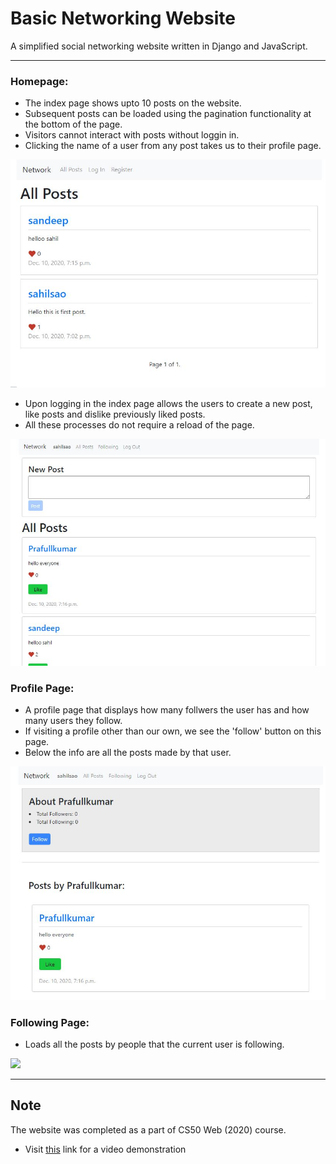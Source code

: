 # Basic Networking Website

A simplified social networking website written in Django and JavaScript.
___
### Homepage:
- The index page shows upto 10 posts on the website.
- Subsequent posts can be loaded using the pagination functionality at the bottom of the page.
- Visitors cannot interact with posts without loggin in.
- Clicking the name of a user from any post takes us to their profile page.
<kbd>
  <img src="https://github.com/sahilsao/Basic-Social-Network-master/blob/master/documents/img1.JPG">
</kbd>

- Upon logging in the index page allows the users to create a new post, like posts and dislike previously liked posts.
- All these processes do not require a reload of the page.
<kbd>
  <img src="https://github.com/sahilsao/Basic-Social-Network-master/blob/master/documents/img2.jpg">
</kbd>

### Profile Page:
- A profile page that displays how many follwers the user has and how many users they follow.
- If visiting a profile other than our own, we see the 'follow' button on this page.
- Below the info are all the posts made by that user.
<kbd>
  <img src="https://github.com/sahilsao/Basic-Social-Network-master/blob/master/documents/img3.JPG">
</kbd>

### Following Page:
- Loads all the posts by people that the current user is following.
<kbd>
  <img src="https://github.com/sahilsao/Basic-Social-Network-master/blob/master/documents/img4.JDP">
</kbd>

___
## Note
The website was completed as a part of CS50 Web (2020) course.
* Visit [this](https://www.youtube.com/watch?v=QWShE6nd6K0&t=16s) link for a video demonstration
